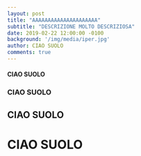 ```yaml
---
layout: post
title: "AAAAAAAAAAAAAAAAAAAAA"
subtitle: "DESCRIZIONE MOLTO DESCRIZIOSA"
date: 2019-02-22 12:00:00 -0100
background: '/img/media/iper.jpg'
author: CIAO SUOLO
comments: true
---
```



#### CIAO SUOLO
### CIAO SUOLO
## CIAO SUOLO
# CIAO SUOLO